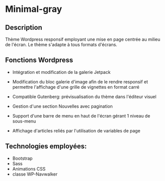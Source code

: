 # Minimal-gray

## Description
Thème Wordpress responsif employant une mise en page centrée au milieu de l'écran. Le thème s'adapte à tous formats d'écrans.


## Fonctions Wordpress
- Intégration et modification de la galerie Jetpack 
- Modification du bloc galerie d'image afin de le rendre responsif et permettre l'affichage d'une grille de vignettes en format carré
- Compatible Gutenberg: prévisualisation du thème dans l'éditeur visuel

- Gestion d'une section Nouvelles avec pagination
- Support d'une barre de menu en haut de l'écran gérant 1 niveau de sous-menu
- Affichage d'articles reliés par l'utilisation de variables de page


## Technologies employées:
- Bootstrap
- Sass 
- Animations CSS
- classe WP-Navwalker


